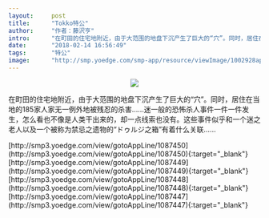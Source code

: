 ```yaml
---
layout:     post
title:      "Tokko特公"
author:     "作者：藤沢亨"
intro:      "在町田的住宅地附近，由于大范围的地盘下沉产生了巨大的“穴”。同时，居住在当地的185家人家无一例外地被残忍的杀害……迷一般的恐怖杀人事件一件一件发生，怎么看也不像是人类干出来的，却一点线索也没有。这些事件似乎和一个迷之老人以及一个被称为禁忌之遗物的“ドゥルジ之箱”有着什么关联……"
date:       "2018-02-14 16:56:49"
tags:       "特公"
image:      "http://smp.yoedge.com/smp-app/resource/viewImage/1002928appline.png"
---
```

<div style="text-align: center">
<p><img src="http://smp.yoedge.com/smp-app/resource/viewImage/1002928appline.png"/></p>
</div>
<p class="post-meta">
<span>在町田的住宅地附近，由于大范围的地盘下沉产生了巨大的“穴”。同时，居住在当地的185家人家无一例外地被残忍的杀害……迷一般的恐怖杀人事件一件一件发生，怎么看也不像是人类干出来的，却一点线索也没有。这些事件似乎和一个迷之老人以及一个被称为禁忌之遗物的“ドゥルジ之箱”有着什么关联……</span>
</p>
[http://smp3.yoedge.com/view/gotoAppLine/1087450](http://smp3.yoedge.com/view/gotoAppLine/1087450){:target="_blank"}
[http://smp3.yoedge.com/view/gotoAppLine/1087449](http://smp3.yoedge.com/view/gotoAppLine/1087449){:target="_blank"}
[http://smp3.yoedge.com/view/gotoAppLine/1087448](http://smp3.yoedge.com/view/gotoAppLine/1087448){:target="_blank"}
[http://smp3.yoedge.com/view/gotoAppLine/1087447](http://smp3.yoedge.com/view/gotoAppLine/1087447){:target="_blank"}



